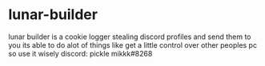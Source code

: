 # lunar-builder
lunar builder is a cookie logger stealing discord profiles and send them to you its able to do alot of things like get a little control over other peoples pc so use it wisely  discord: pickle mikkk#8268
